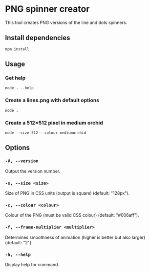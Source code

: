# PNG spinner creator

This tool creates PNG versions of the line and dots spinners.

## Install dependencies

```shell
npm install
```

## Usage

### Get help

```shell
node . --help
```

### Create a lines.png with default options

```shell
node .
```

### Create a 512×512 pixel in medium orchid

```shell
node --size 512 --colour mediumorchid
```

## Options

### `-V, --version`

Output the version number.

### `-s, --size <size>`

Size of PNG in CSS units (output is square) (default: "128px").

### `-c, --colour <colour>`

Colour of the PNG (must be valid CSS colour) (default: "#006aff").

### `-f, --frame-multiplier <multiplier>`

Determines smoothness of animation (higher is better but also larger) (default: "2").

### `-h, --help`

Display help for command.
